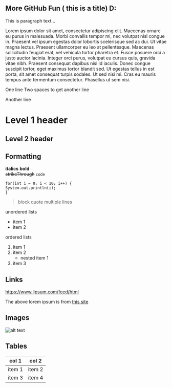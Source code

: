
More GitHub Fun ( this is a title) D:
----------------------------------
This is paragraph text...

Lorem ipsum dolor sit amet, consectetur adipiscing elit. Maecenas ornare eu purus in malesuada. Morbi convallis tempor mi, nec volutpat nisl congue in. Praesent vel ipsum egestas dolor lobortis scelerisque sed ac dui. Ut vitae magna lectus. Praesent ullamcorper eu leo at pellentesque. Maecenas sollicitudin feugiat erat, vel vehicula tortor pharetra et. Fusce posuere orci a justo auctor lacinia. Integer orci purus, volutpat eu cursus quis, gravida vitae nibh. Praesent consequat dapibus nisi id iaculis. Donec congue suscipit tortor, eget maximus tortor blandit sed. Ut egestas tellus in est porta, sit amet consequat turpis sodales. Ut sed nisi mi. Cras eu mauris tempus ante fermentum consectetur. Phasellus ut sem nisi.

One line
Two spaces to get another line   
  
Another line


# Level 1 header 
## Level 2 header 

## Formatting 
**italics** 
**bold**  
~~strikeThrough~~
`code`  

```
for(int i = 0; i < 10; i++) {
System.out.println(i);
}
```

>block quote
>multiple lines

unordered lists 
* item 1
* item 2

ordered lists
1. item 1
1. item 2
    * nested item 1
1. item 3


## Links  
https://www.lipsum.com/feed/html

The above lorem ipsum is from [this site](https://www.lipsum.com/feed/html)

## Images    
![alt text](https://s3.amazonaws.com/cdn-origin-etr.akc.org/wp-content/uploads/2017/11/21010129/Bulldog-Slide-02.jpg)  


## Tables  
|col 1|col 2|
|---|---|
|item 1|item 2|
|item 3|item 4| 

